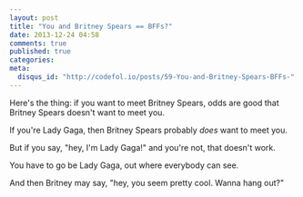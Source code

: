 ```yaml
---
layout: post
title: "You and Britney Spears == BFFs?"
date: 2013-12-24 04:58
comments: true
published: true
categories: 
meta:
  disqus_id: "http://codefol.io/posts/59-You-and-Britney-Spears-BFFs-"
---
```

Here's the thing:  if you want to meet Britney Spears, odds are good that Britney Spears doesn't want to meet you.

If you're Lady Gaga, then Britney Spears probably <i>does</i> want to meet you.

But if you say, "hey, I'm Lady Gaga!" and you're not, that doesn't work.

You have to go be Lady Gaga, out where everybody can see.

And then Britney may say, "hey, you seem pretty cool.  Wanna hang out?"


